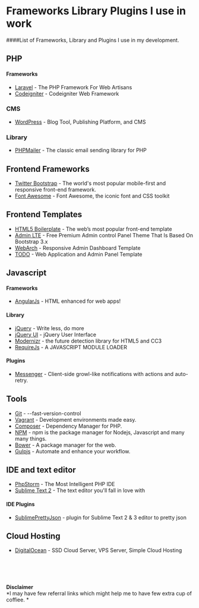 # Frameworks Library Plugins I use in work
####List of Frameworks, Library and Plugins I use in my development.


## PHP
#### Frameworks
- [Laravel](http://www.laravel.com) - The PHP Framework For Web Artisans
- [Codeigniter](http://www.codeigniter.com) - Codeigniter Web Framework

### CMS
- [WordPress](https://wordpress.org) - Blog Tool, Publishing Platform, and CMS

### Library
- [PHPMailer](https://github.com/PHPMailer/PHPMailer) - The classic email sending library for PHP


## Frontend Frameworks
- [Twitter Bootstrap](http://getbootstrap.com) - The world's most popular mobile-first and responsive front-end framework.<br/>
- [Font Awesome](http://fortawesome.github.io/Font-Awesome/) - Font Awesome, the iconic font and CSS toolkit<br/>

## Frontend Templates
- [HTML5 Boilerplate](https://github.com/h5bp/html5-boilerplate) - The web’s most popular front-end template<br/>
- [Admin LTE](https://github.com/almasaeed2010/AdminLTE) - Free Premium Admin control Panel Theme That Is Based On Bootstrap 3.x<br/>
- [WebArch](http://themeforest.net/item/webarch-responsive-admin-dashboard-template/6157416) - Responsive Admin Dashboard Template<br/>
- [TODO](http://themeforest.net/item/todo-web-application-and-admin-panel-template/5458827) - Web Application and Admin Panel Template<br/>


## Javascript
#### Frameworks
* [AngularJs](http://angularjs.org) - HTML enhanced for web apps!<br/>

#### Library
* [jQuery](http://jquery.com) - Write less, do more<br/>
* [jQuery UI](http://jqueryui.com) - jQuery User Interface<br/>
* [Modernizr](http://modernizr.com) - the future detection library for HTML5 and CC3
* [RequireJs](http://requirejs.org) - A JAVASCRIPT MODULE LOADER

#### Plugins
* [Messenger](http://github.hubspot.com/messenger/) - Client-side growl-like notifications with actions and auto-retry.


## Tools
- [Git](http://git-scm.com) - --fast-version-control
- [Vagrant](https://www.vagrantup.com) - Development environments made easy.
- [Composer](https://getcomposer.org) - Dependency Manager for PHP.
- [NPM](https://www.npmjs.com) - npm is the package manager for Nodejs, Javascript and many many things.
- [Bower](http://bower.io) - A package manager for the web.
- [Gulpjs](http://gulpjs.com) - Automate and enhance your workflow.

## IDE and text editor
- [PhpStorm](https://www.jetbrains.com/phpstorm/) - The Most Intelligent PHP IDE
- [Sublime Text 2](http://www.sublimetext.com) - The text editor you'll fall in love with

#### IDE Plugins
- [SublimePrettyJson](https://github.com/dzhibas/SublimePrettyJson) - plugin for Sublime Text 2 & 3 editor to pretty json

## Cloud Hosting
- [DigitalOcean](https://www.digitalocean.com/?refcode=222128d61c99) - SSD Cloud Server, VPS Server, Simple Cloud Hosting



<br/><br/><br/><br/>
**Disclaimer**<br/>
*I may have few referral links which might help me to have few extra cup of coffiee. *